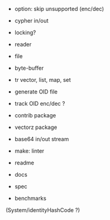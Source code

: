 
- option: skip unsupported (enc/dec)

- cypher in/out

- locking?

- reader
- file
- byte-buffer
- tr vector, list, map, set
- generate OID file

- track OID enc/dec ?

- contrib package
- vectorz package
- base64 in/out stream

- make: linter

- readme
- docs
- spec
- benchmarks

(System/identityHashCode ?)

